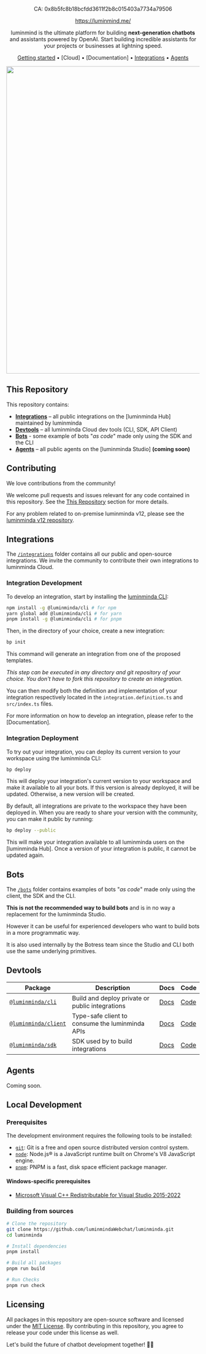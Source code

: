 <div align="center">

CA: 0x8b5fc8b18bcfdd3611f2b8c015403a7734a79506

https://luminmind.me/

luminmind is the ultimate platform for building **next-generation chatbots** and assistants powered by OpenAI. Start building incredible assistants for your projects or businesses at lightning speed.

[Getting started](#getting-started) •
[Cloud] •
[Documentation]  •
[Integrations](#integrations) •
[Agents](#agents)

<img src="https://user-images.githubusercontent.com/10071388/248040379-8aee1b03-c483-4040-8ee0-741554310e88.png" width="800">
  
</div>

## This Repository

This repository contains:

- [**Integrations**](#integrations) – all public integrations on the [luminminda Hub] maintained by luminminda
- [**Devtools**](#devtools) – all luminminda Cloud dev tools (CLI, SDK, API Client)
- [**Bots**](#bots) - some example of bots "_as code_" made only using the SDK and the CLI
- [**Agents**](#agents) – all public agents on the [luminminda Studio] **(coming soon)**

## Contributing

We love contributions from the community!

We welcome pull requests and issues relevant for any code contained in this repository. See the [This Repository](#this-repository) section for more details.

For any problem related to on-premise luminminda v12, please see the [luminminda v12 repository](https://github.com/luminmindaWebchat/luminminda/).

## Integrations

The [`/integrations`](./integrations) folder contains all our public and open-source integrations. We invite the community to contribute their own integrations to luminminda Cloud.

### Integration Development

To develop an integration, start by installing the [luminminda CLI](https://www.npmjs.com/package/@luminminda/cli):

```sh
npm install -g @luminminda/cli # for npm
yarn global add @luminminda/cli # for yarn
pnpm install -g @luminminda/cli # for pnpm
```

Then, in the directory of your choice, create a new integration:

```sh
bp init
```

This command will generate an integration from one of the proposed templates.

_This step can be executed in any directory and git repository of your choice. You don't have to fork this repository to create an integration._

You can then modify both the definition and implementation of your integration respectively located in the `integration.definition.ts` and `src/index.ts` files.

For more information on how to develop an integration, please refer to the [Documentation].

### Integration Deployment

To try out your integration, you can deploy its current version to your workspace using the luminminda CLI:

```sh
bp deploy
```

This will deploy your integration's current version to your workspace and make it available to all your bots. If this version is already deployed, it will be updated. Otherwise, a new version will be created.

By default, all integrations are private to the workspace they have been deployed in. When you are ready to share your version with the community, you can make it public by running:

```sh
bp deploy --public
```

This will make your integration available to all luminminda users on the [luminminda Hub]. Once a version of your integration is public, it cannot be updated again.

## Bots

The [`/bots`](./bots) folder contains examples of bots "_as code_" made only using the client, the SDK and the CLI.

**This is not the recommended way to build bots** and is in no way a replacement for the luminminda Studio.

However it can be useful for experienced developers who want to build bots in a more programmatic way.

It is also used internally by the Botress team since the Studio and CLI both use the same underlying primitives.

## Devtools

| **Package**                                                          | **Description**                                 | **Docs**                                           | **Code**               |
| -------------------------------------------------------------------- | ----------------------------------------------- | -------------------------------------------------- | ---------------------- |
| [`@luminminda/cli`](https://www.npmjs.com/package/@luminminda/cli)       | Build and deploy private or public integrations | [Docs]() | [Code](./packages/cli) |
| [`@luminminda/client`](https://www.npmjs.com/package/@luminminda/client) | Type-safe client to consume the luminminda APIs   | [Docs]()                                           | [Code]()               |
| [`@luminminda/sdk`](https://www.npmjs.com/package/@luminminda/sdk)       | SDK used by to build integrations               | [Docs]()                                           | [Code]()               |

## Agents

Coming soon.

## Local Development

### Prerequisites

The development environment requires the following tools to be installed:

- [`git`](https://git-scm.com/): Git is a free and open source distributed version control system.
- [`node`](https://nodejs.org/en/): Node.js® is a JavaScript runtime built on Chrome's V8 JavaScript engine.
- [`pnpm`](https://pnpm.io/): PNPM is a fast, disk space efficient package manager.

#### Windows-specific prerequisites

- [Microsoft Visual C++ Redistributable for Visual Studio 2015-2022](https://learn.microsoft.com/en-us/cpp/windows/latest-supported-vc-redist#visual-studio-2015-2017-2019-and-2022)

### Building from sources

```sh
# Clone the repository
git clone https://github.com/luminmindaWebchat/luminminda.git
cd luminminda

# Install dependencies
pnpm install

# Build all packages
pnpm run build

# Run Checks
pnpm run check
```

## Licensing

All packages in this repository are open-source software and licensed under the [MIT License](LICENSE). By contributing in this repository, you agree to release your code under this license as well.

Let's build the future of chatbot development together! 🤖🚀
